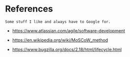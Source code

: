 # References 


    Some stuff I like and always have to Google for.


- https://www.atlassian.com/agile/software-development

- https://en.wikipedia.org/wiki/MoSCoW_method

- https://www.bugzilla.org/docs/2.18/html/lifecycle.html
